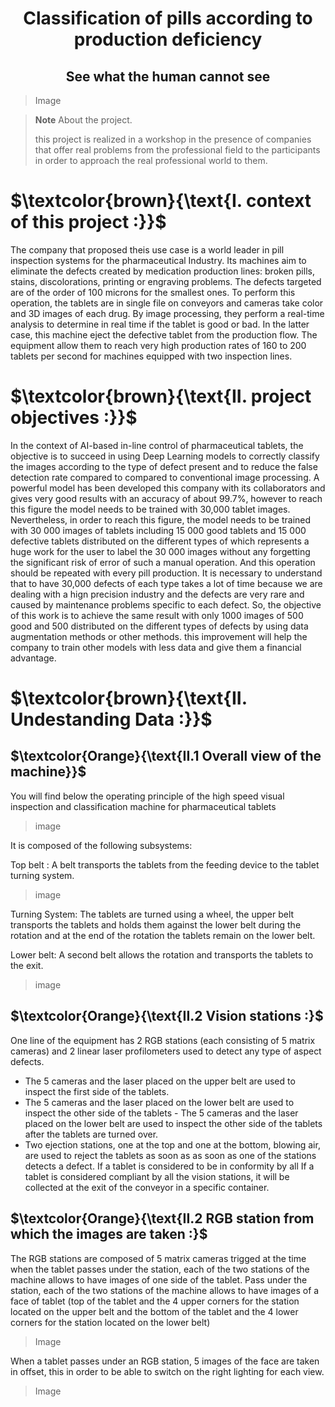 <h1 align="center"> Classification of pills according to production deficiency</h1>
<h2 align="center">See what the human cannot see </h2>

>Image

> __Note__
> About the project.
>
> this project is realized in a workshop in the presence of companies that offer real problems from the professional field to the participants in order to approach the real professional world to them.

<h1> $\textcolor{brown}{\text{I. context of this project :}}$ </h1>

  The company that proposed theis use case is a world leader in pill inspection systems for the pharmaceutical Industry. Its machines aim to eliminate the defects created by medication production lines: broken pills, stains, discolorations, printing or engraving problems. The defects targeted are of the order of 100 microns for the smallest ones. To perform this operation, the tablets are in single file on conveyors and cameras take color and 3D images of each drug. By image processing, they perform a real-time analysis to determine in real time if the tablet is good or bad. In the latter case, this machine eject the defective tablet from the production flow. The equipment allow them to reach very high production rates of 160 to 200 tablets per second for machines equipped with two inspection lines.

<h1> $\textcolor{brown}{\text{II. project objectives :}}$ </h1>

  In the context of AI-based in-line control of pharmaceutical tablets, the objective is to succeed in using Deep Learning models to correctly classify the images according to the type of defect present and to reduce the false detection rate compared to compared to conventional image processing. 
A powerful model has been developed this company with its collaborators and gives very good results with an accuracy of about 99.7%, however to reach this figure the model needs to be trained with 30,000 tablet images. Nevertheless, in order to reach this figure, the model needs to be trained with 30 000 images of tablets
including 15 000 good tablets and 15 000 defective tablets distributed on the different types of which represents a huge work for the user to label the 30 000 images without any forgetting the significant risk of error of such a manual operation. And this operation should be repeated with every pill production. 
It is necessary to understand that to have 30,000 defects of each type takes a lot of time because we are dealing with a hign precision industry and the defects are very rare and caused by maintenance problems specific to each defect. 
So, the objective of this work is to achieve the same result with only 1000 images of 500 good and 500 distributed on the different types of defects by using data augmentation methods or other methods. this improvement will help the company to train other models with less data and give them a financial advantage. 

<h1> $\textcolor{brown}{\text{II. Undestanding Data :}}$ </h1>

<h2> $\textcolor{Orange}{\text{II.1 Overall view of the machine}}$ </h2>
You will find below the operating principle of the high speed visual inspection and classification machine for pharmaceutical tablets 


>image

It is composed of the following subsystems: 

Top belt : A belt transports the tablets from the feeding device to the tablet turning system. 

>image 

Turning System: The tablets are turned using a wheel, the upper belt transports the tablets and holds them against the lower belt during the rotation and at the end of the rotation the tablets remain on the lower belt.

Lower belt: A second belt allows the rotation and transports the tablets to the exit. 

>image

<h2> $\textcolor{Orange}{\text{II.2 Vision stations :}$ </h2>

One line of the equipment has 2 RGB stations (each consisting of 5 matrix cameras) and 2 linear laser profilometers used to detect any type of aspect defects. 
- The 5 cameras and the laser placed on the upper belt are used to inspect the first side of the tablets.
- The 5 cameras and the laser placed on the lower belt are used to inspect the other side of the tablets - The 5 cameras and the laser placed on the lower belt are used to inspect the other side of the tablets after the tablets are turned over.
- Two ejection stations, one at the top and one at the bottom, blowing air, are used to reject the tablets as soon as as soon as one of the stations detects a defect. If a tablet is considered to be in conformity by all If a tablet is considered compliant by all the vision stations, it will be collected at the exit of the conveyor in a specific container.

<h2> $\textcolor{Orange}{\text{II.2 RGB station from which the images are taken :}$ </h2>

The RGB stations are composed of 5 matrix cameras trigged at the time when the tablet passes under the station, each of the two stations of the machine allows to have images of one side of the tablet. Pass under the station, each of the two stations of the machine allows to have images of a face of tablet (top of the tablet and the 4 upper corners for the station located on the upper belt and the bottom of the tablet and the 4 lower corners for the station located on the lower belt)

>Image 

When a tablet passes under an RGB station, 5 images of the face are taken in offset, this in order to be able to switch on the right lighting for each view. 

>Image



 
